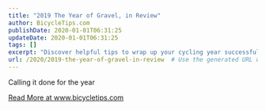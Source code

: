 ```yaml
---
title: "2019 The Year of Gravel, in Review"
author: BicycleTips.com
publishDate: 2020-01-01T06:31:25
updateDate: 2020-01-01T06:31:25
tags: []
excerpt: "Discover helpful tips to wrap up your cycling year successfully. Visit www.bicycletips.com to learn more."
url: /2020/2019-the-year-of-gravel-in-review  # Use the generated URL with year
---
```

<p>Calling it done for the year</p> <a href="https://www.bicycletips.com/home/2020/01/2019-the-year-of-gravel-in-review">Read More at www.bicycletips.com</a>

